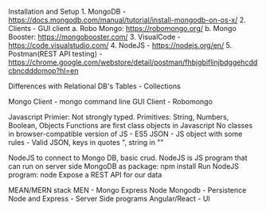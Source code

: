 Installation and Setup
    1. MongoDB - https://docs.mongodb.com/manual/tutorial/install-mongodb-on-os-x/
    2. Clients - GUI client
        a. Robo Mongo: https://robomongo.org/
        b. Mongo Booster: https://mongobooster.com/
    3. VisualCode - https://code.visualstudio.com/
    4. NodeJS - https://nodejs.org/en/
    5. Postman(REST API testing) - https://chrome.google.com/webstore/detail/postman/fhbjgbiflinjbdggehcddcbncdddomop?hl=en


Differences with Relational DB's
Tables - Collections

Mongo Client - mongo command line
GUI Client - Robomongo

Javascript Primier:
    Not strongly typed.
    Primitives: String, Numbers, Boolean, Objects
    Functions are first class objects in Javascript
    No classes in browser-compatible version of JS - ES5
    JSON
        - JS object with some rules
        - Valid JSON, keys in quotes ", string in ""

NodeJS to connect to Mongo DB, basic crud.
    NodeJS is JS program that can run on server side
    MongoDB as package: npm install <package>
    Run NodeJS program: node <file>
    Expose a REST API for our data

MEAN/MERN stack
    MEN - Mongo Express Node
    Mongodb - Persistence
    Node and Express - Server Side programs
    Angular/React - UI



